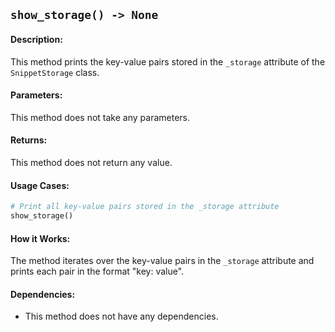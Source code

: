 ## `show_storage() -> None`

#### Description:
This method prints the key-value pairs stored in the `_storage` attribute of the `SnippetStorage` class.

#### Parameters:
This method does not take any parameters.

#### Returns:
This method does not return any value.

#### Usage Cases:

```python
# Print all key-value pairs stored in the _storage attribute
show_storage()
```

#### How it Works:

The method iterates over the key-value pairs in the `_storage` attribute and prints each pair in the format "key: value".

#### Dependencies:
- This method does not have any dependencies.